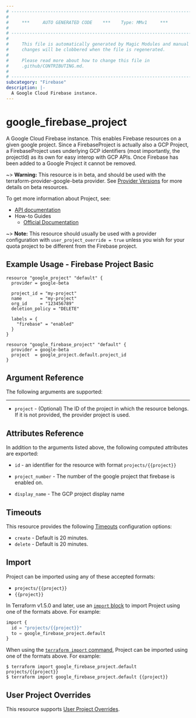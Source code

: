 ```yaml
---
# ----------------------------------------------------------------------------
#
#     ***     AUTO GENERATED CODE    ***    Type: MMv1     ***
#
# ----------------------------------------------------------------------------
#
#     This file is automatically generated by Magic Modules and manual
#     changes will be clobbered when the file is regenerated.
#
#     Please read more about how to change this file in
#     .github/CONTRIBUTING.md.
#
# ----------------------------------------------------------------------------
subcategory: "Firebase"
description: |-
  A Google Cloud Firebase instance.
---
```


# google_firebase_project

A Google Cloud Firebase instance. This enables Firebase resources on a given google project.
Since a FirebaseProject is actually also a GCP Project, a FirebaseProject uses underlying GCP
identifiers (most importantly, the projectId) as its own for easy interop with GCP APIs.
Once Firebase has been added to a Google Project it cannot be removed.

~> **Warning:** This resource is in beta, and should be used with the terraform-provider-google-beta provider.
See [Provider Versions](https://terraform.io/docs/providers/google/guides/provider_versions.html) for more details on beta resources.

To get more information about Project, see:

* [API documentation](https://firebase.google.com/docs/reference/firebase-management/rest/v1beta1/projects)
* How-to Guides
    * [Official Documentation](https://firebase.google.com/docs/projects/terraform/get-started)

~> **Note:** This resource should usually be used with a provider configuration
with `user_project_override = true` unless you wish for your quota
project to be different from the Firebase project.

## Example Usage - Firebase Project Basic


```hcl
resource "google_project" "default" {
  provider = google-beta

  project_id = "my-project"
  name       = "my-project"
  org_id     = "123456789"
  deletion_policy = "DELETE"

  labels = {
    "firebase" = "enabled"
  }
}

resource "google_firebase_project" "default" {
  provider = google-beta
  project  = google_project.default.project_id
}
```

## Argument Reference

The following arguments are supported:



- - -


* `project` - (Optional) The ID of the project in which the resource belongs.
    If it is not provided, the provider project is used.


## Attributes Reference

In addition to the arguments listed above, the following computed attributes are exported:

* `id` - an identifier for the resource with format `projects/{{project}}`

* `project_number` -
  The number of the google project that firebase is enabled on.

* `display_name` -
  The GCP project display name


## Timeouts

This resource provides the following
[Timeouts](https://developer.hashicorp.com/terraform/plugin/sdkv2/resources/retries-and-customizable-timeouts) configuration options:

- `create` - Default is 20 minutes.
- `delete` - Default is 20 minutes.

## Import


Project can be imported using any of these accepted formats:

* `projects/{{project}}`
* `{{project}}`


In Terraform v1.5.0 and later, use an [`import` block](https://developer.hashicorp.com/terraform/language/import) to import Project using one of the formats above. For example:

```tf
import {
  id = "projects/{{project}}"
  to = google_firebase_project.default
}
```

When using the [`terraform import` command](https://developer.hashicorp.com/terraform/cli/commands/import), Project can be imported using one of the formats above. For example:

```
$ terraform import google_firebase_project.default projects/{{project}}
$ terraform import google_firebase_project.default {{project}}
```

## User Project Overrides

This resource supports [User Project Overrides](https://registry.terraform.io/providers/hashicorp/google/latest/docs/guides/provider_reference#user_project_override).
